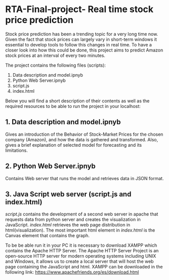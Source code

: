 # RTA-Final-project- Real time stock price prediction

Stock price prediction has been a trending topic for a very long time now. Given the fact that stock prices can largely vary in short-term windows it essential to develop tools to follow this changes in real time. To have a closer look into how this could be done, this project aims to predict Amazon stock prices at an interval of every two minutes. 

The project contains the following files (scripts):
1. Data description and model.ipnyb
2. Python Web Server.ipnyb
3. script.js
4. index.html

Below you will find a short description of their contents as well as the required resources to be able to run the project in your localhost:

## 1. Data description and model.ipnyb
Gives an introduction of the Behavior of Stock-Market Prices for the chosen company (Amazon), and how the data is gathered and transformed. Also, gives a brief explanation of selected model for forecasting and its limitations. 

## 2. Python Web Server.ipnyb
Contains Web server that runs the model and retrieves data in JSON format.

## 3. Java Script web server (script.js and index.html)
*script.js* contains the development of a second web server in apache that requests data from python server and creates the visualization in JavaScript. *index.html* retrieves the web page distribution in html(visualization). The most important html element in *index.html* is the Canvas element that contains the graph.  

To be be able run it in your PC it is necessary to download XAMPP which contains the Apache HTTP Server. The Apache HTTP Server  Project is an open-source HTTP server for modern operating systems including UNIX and Windows, it allows us to create a local server that will host the web page containing the JavaScript and html. XAMPP can be downloaded in the following link: https://www.apachefriends.org/es/download.html
